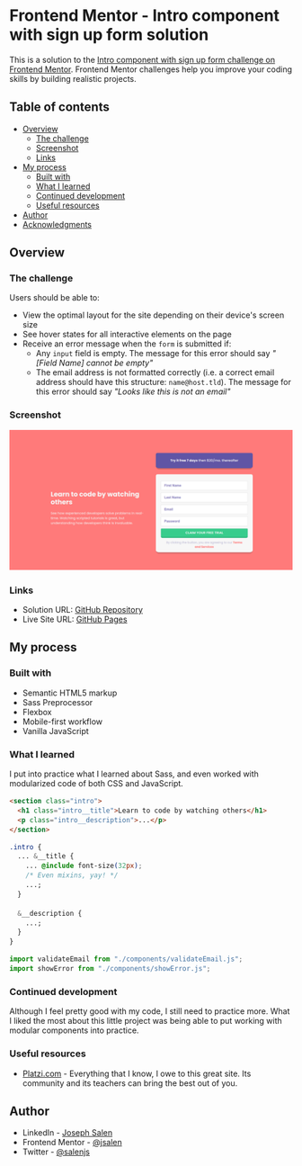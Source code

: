 # Frontend Mentor - Intro component with sign up form solution

This is a solution to the [Intro component with sign up form challenge on Frontend Mentor](https://www.frontendmentor.io/challenges/intro-component-with-signup-form-5cf91bd49edda32581d28fd1). Frontend Mentor challenges help you improve your coding skills by building realistic projects.

## Table of contents

- [Overview](#overview)
  - [The challenge](#the-challenge)
  - [Screenshot](#screenshot)
  - [Links](#links)
- [My process](#my-process)
  - [Built with](#built-with)
  - [What I learned](#what-i-learned)
  - [Continued development](#continued-development)
  - [Useful resources](#useful-resources)
- [Author](#author)
- [Acknowledgments](#acknowledgments)

## Overview

### The challenge

Users should be able to:

- View the optimal layout for the site depending on their device's screen size
- See hover states for all interactive elements on the page
- Receive an error message when the `form` is submitted if:
  - Any `input` field is empty. The message for this error should say _"[Field Name] cannot be empty"_
  - The email address is not formatted correctly (i.e. a correct email address should have this structure: `name@host.tld`). The message for this error should say _"Looks like this is not an email"_

### Screenshot

![](./view.png)

### Links

- Solution URL: [GitHub Repository](https://github.com/jsalen/signup-component)
- Live Site URL: [GitHub Pages](https://jsalen.github.io/signup-component/src/)

## My process

### Built with

- Semantic HTML5 markup
- Sass Preprocessor
- Flexbox
- Mobile-first workflow
- Vanilla JavaScript

### What I learned

I put into practice what I learned about Sass, and even worked with modularized code of both CSS and JavaScript.

```html
<section class="intro">
  <h1 class="intro__title">Learn to code by watching others</h1>
  <p class="intro__description">...</p>
</section>
```

```css
.intro {
  ... &__title {
    ... @include font-size(32px);
    /* Even mixins, yay! */
    ...;
  }

  &__description {
    ...;
  }
}
```

```js
import validateEmail from "./components/validateEmail.js";
import showError from "./components/showError.js";
```

### Continued development

Although I feel pretty good with my code, I still need to practice more. What I liked the most about this little project was being able to put working with modular components into practice.

### Useful resources

- [Platzi.com](https://www.platzi.com) - Everything that I know, I owe to this great site. Its community and its teachers can bring the best out of you.

## Author

- LinkedIn - [Joseph Salen](https://www.linkedin.com/in/salenjs/)
- Frontend Mentor - [@jsalen](https://www.frontendmentor.io/profile/jsalen)
- Twitter - [@salenjs](https://www.twitter.com/salenjs)
